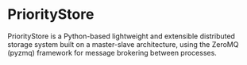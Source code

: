# PriorityStore

PriorityStore is a Python-based lightweight and extensible distributed storage system built on a master-slave 
architecture, using the ZeroMQ (pyzmq) framework for message brokering between processes. 
